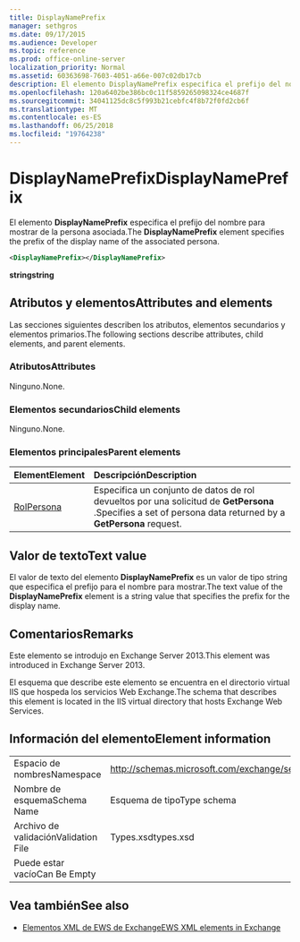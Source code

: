```yaml
---
title: DisplayNamePrefix
manager: sethgros
ms.date: 09/17/2015
ms.audience: Developer
ms.topic: reference
ms.prod: office-online-server
localization_priority: Normal
ms.assetid: 60363698-7603-4051-a66e-007c02db17cb
description: El elemento DisplayNamePrefix especifica el prefijo del nombre para mostrar de la persona asociada.
ms.openlocfilehash: 120a6402be386bc0c11f5859265098324ce4687f
ms.sourcegitcommit: 34041125dc8c5f993b21cebfc4f8b72f0fd2cb6f
ms.translationtype: MT
ms.contentlocale: es-ES
ms.lasthandoff: 06/25/2018
ms.locfileid: "19764238"
---
```

# <a name="displaynameprefix"></a><span data-ttu-id="ad23b-103">DisplayNamePrefix</span><span class="sxs-lookup"><span data-stu-id="ad23b-103">DisplayNamePrefix</span></span>

<span data-ttu-id="ad23b-104">El elemento **DisplayNamePrefix** especifica el prefijo del nombre para mostrar de la persona asociada.</span><span class="sxs-lookup"><span data-stu-id="ad23b-104">The **DisplayNamePrefix** element specifies the prefix of the display name of the associated persona.</span></span> 
  
```xml
<DisplayNamePrefix></DisplayNamePrefix>
```

 <span data-ttu-id="ad23b-105">**string**</span><span class="sxs-lookup"><span data-stu-id="ad23b-105">**string**</span></span>
## <a name="attributes-and-elements"></a><span data-ttu-id="ad23b-106">Atributos y elementos</span><span class="sxs-lookup"><span data-stu-id="ad23b-106">Attributes and elements</span></span>

<span data-ttu-id="ad23b-107">Las secciones siguientes describen los atributos, elementos secundarios y elementos primarios.</span><span class="sxs-lookup"><span data-stu-id="ad23b-107">The following sections describe attributes, child elements, and parent elements.</span></span>
  
### <a name="attributes"></a><span data-ttu-id="ad23b-108">Atributos</span><span class="sxs-lookup"><span data-stu-id="ad23b-108">Attributes</span></span>

<span data-ttu-id="ad23b-109">Ninguno.</span><span class="sxs-lookup"><span data-stu-id="ad23b-109">None.</span></span>
  
### <a name="child-elements"></a><span data-ttu-id="ad23b-110">Elementos secundarios</span><span class="sxs-lookup"><span data-stu-id="ad23b-110">Child elements</span></span>

<span data-ttu-id="ad23b-111">Ninguno.</span><span class="sxs-lookup"><span data-stu-id="ad23b-111">None.</span></span>
  
### <a name="parent-elements"></a><span data-ttu-id="ad23b-112">Elementos principales</span><span class="sxs-lookup"><span data-stu-id="ad23b-112">Parent elements</span></span>

|<span data-ttu-id="ad23b-113">**Element**</span><span class="sxs-lookup"><span data-stu-id="ad23b-113">**Element**</span></span>|<span data-ttu-id="ad23b-114">**Descripción**</span><span class="sxs-lookup"><span data-stu-id="ad23b-114">**Description**</span></span>|
|:-----|:-----|
|[<span data-ttu-id="ad23b-115">Rol</span><span class="sxs-lookup"><span data-stu-id="ad23b-115">Persona</span></span>](persona.md) <br/> |<span data-ttu-id="ad23b-116">Especifica un conjunto de datos de rol devueltos por una solicitud de **GetPersona** .</span><span class="sxs-lookup"><span data-stu-id="ad23b-116">Specifies a set of persona data returned by a **GetPersona** request.</span></span>  <br/> |
   
## <a name="text-value"></a><span data-ttu-id="ad23b-117">Valor de texto</span><span class="sxs-lookup"><span data-stu-id="ad23b-117">Text value</span></span>

<span data-ttu-id="ad23b-118">El valor de texto del elemento **DisplayNamePrefix** es un valor de tipo string que especifica el prefijo para el nombre para mostrar.</span><span class="sxs-lookup"><span data-stu-id="ad23b-118">The text value of the **DisplayNamePrefix** element is a string value that specifies the prefix for the display name.</span></span> 
  
## <a name="remarks"></a><span data-ttu-id="ad23b-119">Comentarios</span><span class="sxs-lookup"><span data-stu-id="ad23b-119">Remarks</span></span>

<span data-ttu-id="ad23b-120">Este elemento se introdujo en Exchange Server 2013.</span><span class="sxs-lookup"><span data-stu-id="ad23b-120">This element was introduced in Exchange Server 2013.</span></span>
  
<span data-ttu-id="ad23b-121">El esquema que describe este elemento se encuentra en el directorio virtual IIS que hospeda los servicios Web Exchange.</span><span class="sxs-lookup"><span data-stu-id="ad23b-121">The schema that describes this element is located in the IIS virtual directory that hosts Exchange Web Services.</span></span>
  
## <a name="element-information"></a><span data-ttu-id="ad23b-122">Información del elemento</span><span class="sxs-lookup"><span data-stu-id="ad23b-122">Element information</span></span>

|||
|:-----|:-----|
|<span data-ttu-id="ad23b-123">Espacio de nombres</span><span class="sxs-lookup"><span data-stu-id="ad23b-123">Namespace</span></span>  <br/> |http://schemas.microsoft.com/exchange/services/2006/types  <br/> |
|<span data-ttu-id="ad23b-124">Nombre de esquema</span><span class="sxs-lookup"><span data-stu-id="ad23b-124">Schema Name</span></span>  <br/> |<span data-ttu-id="ad23b-125">Esquema de tipo</span><span class="sxs-lookup"><span data-stu-id="ad23b-125">Type schema</span></span>  <br/> |
|<span data-ttu-id="ad23b-126">Archivo de validación</span><span class="sxs-lookup"><span data-stu-id="ad23b-126">Validation File</span></span>  <br/> |<span data-ttu-id="ad23b-127">Types.xsd</span><span class="sxs-lookup"><span data-stu-id="ad23b-127">types.xsd</span></span>  <br/> |
|<span data-ttu-id="ad23b-128">Puede estar vacío</span><span class="sxs-lookup"><span data-stu-id="ad23b-128">Can Be Empty</span></span>  <br/> ||
   
## <a name="see-also"></a><span data-ttu-id="ad23b-129">Vea también</span><span class="sxs-lookup"><span data-stu-id="ad23b-129">See also</span></span>

- [<span data-ttu-id="ad23b-130">Elementos XML de EWS de Exchange</span><span class="sxs-lookup"><span data-stu-id="ad23b-130">EWS XML elements in Exchange</span></span>](ews-xml-elements-in-exchange.md)

